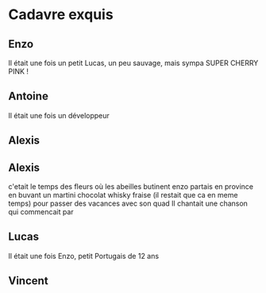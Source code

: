 # Cadavre exquis

## Enzo
Il était une fois un petit Lucas, un peu sauvage, mais sympa
SUPER CHERRY PINK !

## Antoine
Il était une fois un développeur

## Alexis

## Alexis
c'etait le temps des fleurs où
les abeilles butinent
enzo partais en province
en buvant un martini chocolat whisky fraise (il restait que ca en meme temps)
pour passer des vacances avec son quad
Il chantait une chanson qui commencait par

## Lucas

Il était une fois Enzo, petit Portugais de 12 ans

## Vincent
